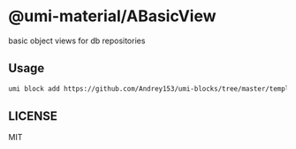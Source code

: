 # @umi-material/ABasicView

basic object views for db repositories

## Usage

```sh
umi block add https://github.com/Andrey153/umi-blocks/tree/master/templates/a-basic-view --path test02
```

## LICENSE

MIT
